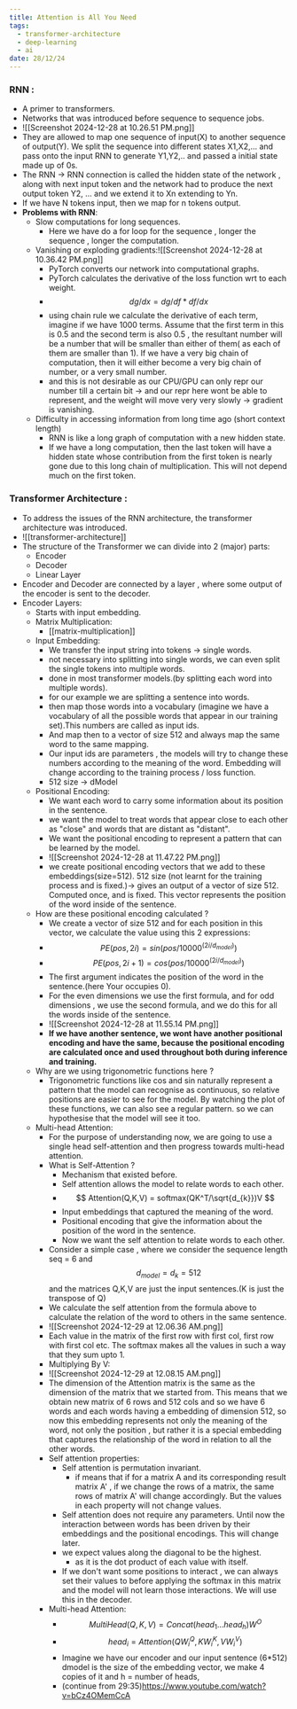 ```yaml
---
title: Attention is All You Need
tags:
  - transformer-architecture
  - deep-learning
  - ai
date: 28/12/24
---
```

### RNN :
- A primer to transformers.
- Networks that was introduced before sequence to sequence jobs.
- ![[Screenshot 2024-12-28 at 10.26.51 PM.png]]
- They are allowed to map one sequence of input(X) to another sequence of output(Y). We split the sequence into different states X1,X2,... and pass onto the input RNN to generate Y1,Y2,.. and passed a initial state made up of 0s.
- The RNN -> RNN connection is called the hidden state of the network , along with next input token and the network had to produce the next output token Y2, ... and we extend it to Xn extending to Yn.
- If we have N tokens input, then we map for n tokens output.
- **Problems with RNN**:
	- Slow computations for long sequences. 
		- Here we have do a for loop for the sequence , longer the sequence , longer the computation.
	- Vanishing or exploding gradients:![[Screenshot 2024-12-28 at 10.36.42 PM.png]]
		- PyTorch converts our network into computational graphs.
		- PyTorch calculates the derivative of the loss function wrt to each weight. 
		- $$ dg/dx = dg/ df * df/dx $$
		- using chain rule we calculate the derivative of each term, imagine if we have 1000 terms. Assume that the first term in this is 0.5 and the second term is also 0.5 , the resultant number will be a number that will be smaller than either of them( as each of them are smaller than 1). If we have a very big chain of computation, then it will either become a very big chain of number, or a very small number.
		- and this is not desirable as our CPU/GPU can only repr our number till a certain bit -> and our repr here wont be able to represent, and the weight will move very very slowly -> gradient is vanishing.
	-  Difficulty in accessing information from long time ago (short context length)
		- RNN is like a long graph of computation with a new hidden state.
		- If we have a long computation, then the last token will have a hidden state whose contribution from the first token is nearly gone due to this long chain of multiplication. This will not depend much on the first token.


### Transformer Architecture :
- To address the issues of the RNN architecture, the transformer architecture was introduced.
- ![[transformer-architecture]]
- The structure of the Transformer we can divide into 2 (major) parts:
	- Encoder 
	- Decoder 
	- Linear Layer
- Encoder and Decoder are connected by a layer , where some output of the encoder is sent to the decoder.
- Encoder Layers:
	- Starts with input embedding.
	- Matrix Multiplication:
		- [[matrix-multiplication]]
	- Input Embedding:
		- We transfer the input string into tokens -> single words.
		- not necessary into splitting into single words, we can even split the single tokens into multiple words.
		- done in most transformer models.(by splitting each word into multiple words).
		- for our example we are splitting a sentence into words.
		- then map those words into a vocabulary (imagine we have a vocabulary of all the possible words that appear in our training set).This numbers are called as input ids.
		- And map then to a vector of size 512 and always map the same word to the same mapping.
		- Our input ids are parameters , the models will try to change these numbers according to the meaning of the word. Embedding will change according to the training process / loss function.
		- 512 size -> dModel
	- Positional Encoding:
		- We want each word to carry some information about its position in the sentence.
		- we want the model to treat words that appear close to each other as "close" and words that are distant as "distant". 
		- We want the positional encoding to represent a pattern that can be learned by the model.
		- ![[Screenshot 2024-12-28 at 11.47.22 PM.png]]
		- we create positional encoding vectors that we add to these embeddings(size=512). 512 size (not learnt for the training process and is fixed.)-> gives an output of a vector of size 512. Computed once, and is fixed. This vector represents the position of the word inside of the sentence.
	- How are these positional encoding calculated ?
		- We create a vector of size 512 and for each position in this vector, we calculate the value using this 2  expressions:
		- $$ PE(pos,2i) = sin (pos / 10000 ^(2i / d_{model}))$$
		- $$ PE(pos,2i+1) = cos(pos/ 10000 ^ (2i/ d_{model})) $$
		- The first argument indicates the position of the word in the sentence.(here Your occupies 0).
		- For the even dimensions we use the first formula, and for odd dimensions , we use the second formula, and we do this for all the words inside of the sentence.
		- ![[Screenshot 2024-12-28 at 11.55.14 PM.png]]
		- **If we have another sentence, we wont have another positional encoding and have the same, because the positional encoding are calculated once and used throughout both during inference and training.**
	-  Why are we using trigonometric functions here ?
		- Trigonometric functions like cos and sin naturally represent a pattern that the model can recognise as continuous, so relative positions are easier to see for the model. By watching the plot of these functions, we can also see a regular pattern. so we can hypothesise that the model will see it too.
	- Multi-head Attention:
		- For the purpose of understanding now, we are going to use a single head self-attention and then progress towards multi-head attention.
		- What is Self-Attention ?
			- Mechanism that existed before.
			- Self attention allows the model to relate words to each other.
			- $$ Attention(Q,K,V) = softmax(QK^T/\sqrt{d_{k}})V $$
			- Input embeddings that captured the meaning of the word.
			- Positional encoding that give the information about the position of the word in the sentence.
			- Now we want the self attention to relate words to each other.
		- Consider a simple case , where we consider the sequence length seq = 6 and $$ d_{model} = d_{k} = 512 $$ and the matrices Q,K,V are just the input sentences.(K is just the transpose of Q)
		- We calculate the self attention from the formula above to calculate the relation of the word to others in the same sentence.
		- ![[Screenshot 2024-12-29 at 12.06.36 AM.png]]
		- Each value in the matrix of the first row with first col, first row with first col etc. The softmax makes all the values in such a way that they sum upto 1.
		- Multiplying By V: 
		- ![[Screenshot 2024-12-29 at 12.08.15 AM.png]]
		- The dimension of the Attention matrix is the same as the dimension of the matrix that we started from. This means that we obtain new matrix of 6 rows and 512 cols and so we have 6 words and each words having a embedding of dimension 512, so now this embedding represents not only the meaning of the word, not only the position , but rather it is a special embedding that captures the relationship of the word in relation to all the other words.
		- Self attention properties:
			- Self attention is permutation invariant.
				- if means that if for a matrix A and its corresponding result matrix A' , if we change the rows of a matrix, the same rows of matrix A' will change accordingly. But the values in each property will not change values.
			- Self attention does not require any parameters. Until now the interaction between words has been driven by their embeddings and the positional encodings. This will change later.
			- we expect values along the diagonal to be the highest.
				- as it is the dot product of each value with itself.
			- If we don't want some positions to interact , we can always set their values to before applying the softmax in this matrix and the model will not learn those interactions. We will use this in the decoder.
		- Multi-head Attention:
			- $$ MultiHead(Q,K,V) = Concat(head_{1} ... head_{h}) W ^ O$$
			- $$ head_{i} = Attention(QW_{i}^Q,KW_{i}^K,VW_{i}^V)$$
			- Imagine we have our encoder and our input sentence (6*512) dmodel is the size of the embedding vector, we make 4 copies of it and h = number of heads, 
			- (continue from 29:35)https://www.youtube.com/watch?v=bCz4OMemCcA